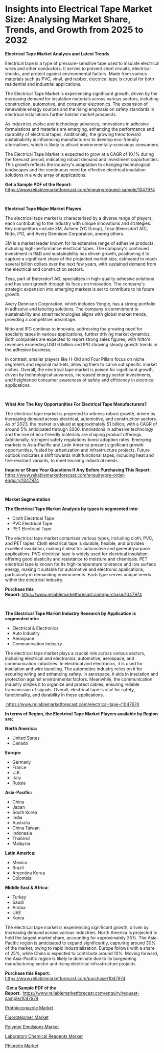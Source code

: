 <p><h1>Insights into Electrical Tape Market Size: Analysing Market Share, Trends, and Growth from 2025 to 2032</h1></p><p><strong>Electrical Tape Market Analysis and Latest Trends</strong></p>
<p><p>Electrical tape is a type of pressure-sensitive tape used to insulate electrical wires and other conductors. It serves to prevent short circuits, electrical shocks, and protect against environmental factors. Made from various materials such as PVC, vinyl, and rubber, electrical tape is crucial for both residential and industrial applications.</p><p>The Electrical Tape Market is experiencing significant growth, driven by the increasing demand for insulation materials across various sectors, including construction, automotive, and consumer electronics. The expansion of renewable energy sources and the rising emphasis on safety standards in electrical installations further bolster market prospects.</p><p>As industries evolve and technology advances, innovations in adhesive formulations and materials are emerging, enhancing the performance and durability of electrical tapes. Additionally, the growing trend toward sustainability is influencing manufacturers to develop eco-friendly alternatives, which is likely to attract environmentally-conscious consumers.</p><p>The Electrical Tape Market is expected to grow at a CAGR of 10.1% during the forecast period, indicating robust demand and investment opportunities. This growth reflects the industry's adaptation to changing technological landscapes and the continuous need for effective electrical insulation solutions in a wide array of applications.</p></p>
<p><strong>Get a Sample PDF of the Report:&nbsp;</strong> <a href="https://www.reliablemarketforecast.com/enquiry/request-sample/1047974?utm_campaign=1893&utm_medium=2&utm_source=Github&utm_content=ia&utm_term=31032025&utm_id=electrical-tape">https://www.reliablemarketforecast.com/enquiry/request-sample/1047974</a></p>
<p>&nbsp;</p>
<p><strong>Electrical Tape Major Market Players</strong></p>
<p><p>The electrical tape market is characterized by a diverse range of players, each contributing to the industry with unique innovations and strategies. Key competitors include 3M, Achem (YC Group), Tesa (Beiersdorf AG), Nitto, IPG, and Avery Dennison Corporation, among others.</p><p>3M is a market leader known for its extensive range of adhesive products, including high-performance electrical tapes. The company's continued investment in R&D and sustainability has driven growth, positioning it to capture a significant share of the projected market size, estimated to reach several billion dollars over the next few years, with sustained demand from the electrical and construction sectors.</p><p>Tesa, part of Beiersdorf AG, specializes in high-quality adhesive solutions and has seen growth through its focus on innovation. The company's strategic expansion into emerging markets is set to contribute to its future growth. </p><p>Avery Dennison Corporation, which includes Yongle, has a strong portfolio in adhesive and labeling solutions. The company's commitment to sustainability and smart technologies aligns with global market trends, providing a competitive advantage.</p><p>Nitto and IPG continue to innovate, addressing the growing need for specialty tapes in various applications, further driving market dynamics. Both companies are expected to report strong sales figures, with Nitto's revenues exceeding USD 6 billion and IPG showing steady growth trends in the adhesive business.</p><p>In contrast, smaller players like H-Old and Four Pillars focus on niche segments and regional markets, allowing them to carve out specific market niches. Overall, the electrical tape market is poised for significant growth, driven by technological advances, increased energy sector investments, and heightened consumer awareness of safety and efficiency in electrical applications.</p></p>
<p>&nbsp;</p>
<p><strong>What Are The Key Opportunities For Electrical Tape Manufacturers?</strong></p>
<p><p>The electrical tape market is projected to witness robust growth, driven by increasing demand across electrical, automotive, and construction sectors. As of 2023, the market is valued at approximately $1 billion, with a CAGR of around 5% anticipated through 2030. Innovations in adhesive technology and the rise of eco-friendly materials are shaping product offerings. Additionally, stringent safety regulations boost adoption rates. Emerging markets in Asia-Pacific and Latin America present significant growth opportunities, fueled by urbanization and infrastructure projects. Future outlook indicates a shift towards multifunctional tapes, including heat and fire-resistant variants, to meet evolving industrial needs.</p></p>
<p><strong>Inquire or Share Your Questions If Any Before Purchasing This Report:</strong> <a href="https://www.reliablemarketforecast.com/enquiry/pre-order-enquiry/1047974?utm_campaign=1893&utm_medium=2&utm_source=Github&utm_content=ia&utm_term=31032025&utm_id=electrical-tape">https://www.reliablemarketforecast.com/enquiry/pre-order-enquiry/1047974</a></p>
<p>&nbsp;</p>
<p><strong>Market Segmentation</strong></p>
<p><strong>The Electrical Tape Market Analysis by types is segmented into:</strong></p>
<p><ul><li>Cloth Electrical Tape</li><li>PVC Electrical Tape</li><li>PET Electrical Tape</li></ul></p>
<p><p>The electrical tape market comprises various types, including cloth, PVC, and PET tapes. Cloth electrical tape is durable, flexible, and provides excellent insulation, making it ideal for automotive and general-purpose applications. PVC electrical tape is widely used for electrical insulation, offering good elasticity and resistance to moisture and chemicals. PET electrical tape is known for its high-temperature tolerance and low surface energy, making it suitable for automotive and electronic applications, particularly in demanding environments. Each type serves unique needs within the electrical industry.</p></p>
<p><strong>Purchase this Report:&nbsp;</strong><a href="https://www.reliablemarketforecast.com/purchase/1047974?utm_campaign=1893&utm_medium=2&utm_source=Github&utm_content=ia&utm_term=31032025&utm_id=electrical-tape">https://www.reliablemarketforecast.com/purchase/1047974</a></p>
<p>&nbsp;</p>
<p><strong>The Electrical Tape Market Industry Research by Application is segmented into:</strong></p>
<p><ul><li>Electrical & Electronics</li><li>Auto Industry</li><li>Aerospace</li><li>Communication Industry</li></ul></p>
<p><p>The electrical tape market plays a crucial role across various sectors, including electrical and electronics, automotive, aerospace, and communication industries. In electrical and electronics, it is used for insulation and wire bundling. The automotive industry relies on it for securing wiring and enhancing safety. In aerospace, it aids in insulation and protection against environmental factors. Meanwhile, the communication industry utilizes it to organize and protect cables, ensuring reliable transmission of signals. Overall, electrical tape is vital for safety, functionality, and durability in these applications.</p></p>
<p><a href="https://www.reliablemarketforecast.com/electrical-tape-r1047974?utm_campaign=1893&utm_medium=2&utm_source=Github&utm_content=ia&utm_term=31032025&utm_id=electrical-tape">&nbsp;https://www.reliablemarketforecast.com/electrical-tape-r1047974</a></p>
<p><strong>In terms of Region, the Electrical Tape Market Players available by Region are:</strong></p>
<p>
    <p> <strong> North America: </strong>
        <ul>
            <li>United States</li>
            <li>Canada</li>
        </ul>
        </p> 
    <p> <strong> Europe: </strong>
        <ul>
            <li>Germany</li>
            <li>France</li>
            <li>U.K.</li>
            <li>Italy</li>
            <li>Russia</li>
        </ul>
        </p> 
    <p> <strong> Asia-Pacific: </strong>
        <ul>
            <li>China</li>
            <li>Japan</li>
            <li>South Korea</li>
            <li>India</li>
            <li>Australia</li>
            <li>China Taiwan</li>
            <li>Indonesia</li>
            <li>Thailand</li>
            <li>Malaysia</li>
        </ul>
        </p> 
    <p> <strong> Latin America: </strong>
        <ul>
            <li>Mexico</li>
            <li>Brazil</li>
            <li>Argentina Korea</li>
            <li>Colombia</li>
        </ul>
        </p> 
    <p> <strong> Middle East & Africa: </strong>
        <ul>
            <li>Turkey</li>
            <li>Saudi</li>
            <li>Arabia</li>
            <li>UAE</li>
            <li>Korea</li>
        </ul>
    </p>
    </p>
<p><p>The electrical tape market is experiencing significant growth, driven by increasing demand across various industries. North America is projected to hold the largest market share, accounting for approximately 35%. The Asia-Pacific region is anticipated to expand significantly, capturing around 30% of the market, owing to rapid industrialization. Europe follows with a share of 25%, while China is expected to contribute around 10%. Moving forward, the Asia-Pacific region is likely to dominate due to its burgeoning manufacturing sector and rising electrical infrastructure projects.</p></p>
<p><strong>Purchase this Report: </strong><a href="https://www.reliablemarketforecast.com/purchase/1047974?utm_campaign=1893&utm_medium=2&utm_source=Github&utm_content=ia&utm_term=31032025&utm_id=electrical-tape">https://www.reliablemarketforecast.com/purchase/1047974</a></p>
<p>&nbsp;<strong>Get a Sample PDF of the Report:&nbsp;&nbsp;</strong><a href="https://www.reliablemarketforecast.com/enquiry/request-sample/1047974?utm_campaign=1893&utm_medium=2&utm_source=Github&utm_content=ia&utm_term=31032025&utm_id=electrical-tape">https://www.reliablemarketforecast.com/enquiry/request-sample/1047974</a></p>
<p><strong></strong></p>
<p><p><a href="https://github.com/barlevsebako/Market-Research-Report-List-1/blob/main/prothioconazole-market.md?utm_campaign=1893&utm_medium=2&utm_source=Github&utm_content=ia&utm_term=31032025&utm_id=electrical-tape">Prothioconazole Market</a></p><p><a href="https://github.com/aertsfecto0h/Market-Research-Report-List-1/blob/main/fluorotelomer-market.md?utm_campaign=1893&utm_medium=2&utm_source=Github&utm_content=ia&utm_term=31032025&utm_id=electrical-tape">Fluorotelomer Market</a></p><p><a href="https://github.com/hiwatchucuy/Market-Research-Report-List-1/blob/main/polymer-emulsions-market.md?utm_campaign=1893&utm_medium=2&utm_source=Github&utm_content=ia&utm_term=31032025&utm_id=electrical-tape">Polymer Emulsions Market</a></p><p><a href="https://github.com/luerabollevc/Market-Research-Report-List-1/blob/main/laboratory-chemical-reagents-market.md?utm_campaign=1893&utm_medium=2&utm_source=Github&utm_content=ia&utm_term=31032025&utm_id=electrical-tape">Laboratory Chemical Reagents Market</a></p><p><a href="https://github.com/tyreinhssan/Market-Research-Report-List-1/blob/main/phloretin-market.md?utm_campaign=1893&utm_medium=2&utm_source=Github&utm_content=ia&utm_term=31032025&utm_id=electrical-tape">Phloretin Market</a></p></p>